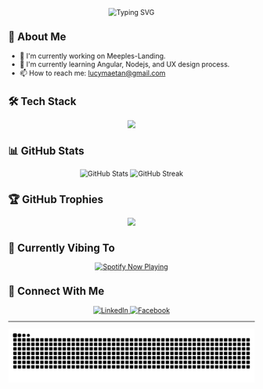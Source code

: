 <div align="center">
  <img src="https://readme-typing-svg.demolab.com?font=Fira+Code&weight=600&size=28&duration=3000&pause=800&color=2F81F7&center=true&vCenter=true&width=500&lines=I+need+sleep;Maybe+just+5+more+minutes;Code+or+nap...;Dreaming+of+coffee" alt="Typing SVG" />
</div>


## 🚀 About Me
- 🔭 I'm currently working on Meeples-Landing.
- 🌱 I'm currently learning Angular, Nodejs, and UX design process.
- 📫 How to reach me: lucymaetan@gmail.com

## 🛠️ Tech Stack
<div align="center">
  <img src="https://skillicons.dev/icons?i=html,css,sass,pug,js,angular,ts,nodejs,mongodb,git,figma,photoshop,illustrator" />
</div>

## 📊 GitHub Stats
<div align="center">
  <img src="https://github-readme-stats.vercel.app/api?username=lucenmae&show_icons=true&theme=tokyonight" alt="GitHub Stats" />
  <img src="https://github-readme-streak-stats.herokuapp.com/?user=lucenmae&theme=tokyonight" alt="GitHub Streak" />
</div>

## 🏆 GitHub Trophies
<div align="center">
  <img src="https://github-profile-trophy.vercel.app/?username=lucenmae&theme=tokyonight&no-frame=false&no-bg=false&margin-w=4" />
</div>

## 🎵 Currently Vibing To
<div align="center">
  <a href="https://spotify-github-profile.kittinanx.com/api/view?uid=31b6kxfdishsvs4dtnhjdhdwlmnq&redirect=true">
    <img src="https://spotify-github-profile.kittinanx.com/api/view?uid=31b6kxfdishsvs4dtnhjdhdwlmnq&cover_image=true&theme=novatorem&show_offline=true&background_color=2b2b2b&interchange=true&bar_color=dd301d&bar_color_cover=false" alt="Spotify Now Playing" />
  </a>
</div>

## 🤝 Connect With Me
<div align="center">
  <a href="https://linkedin.com/in/your-profile" target="_blank">
    <img src="https://img.shields.io/badge/LinkedIn-0077B5?style=for-the-badge&logo=linkedin&logoColor=white" alt="LinkedIn"/>
  </a>
  <a href="https://facebook.com/your-profile" target="_blank">
    <img src="https://img.shields.io/badge/Facebook-1877F2?style=for-the-badge&logo=facebook&logoColor=white" alt="Facebook"/>
  </a>
</div>

---
<div align="center">
  <img src="https://github.com/lucenmae/lucenmae/blob/output/github-contribution-grid-snake-dark.svg" />
</div>
